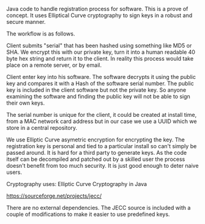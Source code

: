 Java code to handle registration process for software. This is a prove of concept.
It uses Elliptical Curve cryptography to sign keys in a robust and secure manner.

The workflow is as follows.

Client submits "serial" that has been hashed using something like MD5 or SHA.
We encrypt this with our private key, turn it into a human readable 40 byte
hex string and return it to the client. In reality this process would take
place on a remote server, or by email.

Client enter key into his software. The software decrypts it using the public
key and compares it with a Hash of the software serial number. The public key
is included in the client software but not the private key. So anyone
examining the software and finding the public key will not be able to sign their
own keys.

The serial number is unique for the client, it could be created at install
time, from a MAC network card address but in our case we use a UUID which we
store in a central repository.

We use Elliptic Curve asymetric encryption for encrypting the key. The
registration key is personal and tied to a particular install so can't simply
be passed around. It is hard for a third party to generate keys. As the code
itself can be decompiled and patched out by a skilled user the process
doesn't benefit from too much security. It is just good enough to deter naive
users.

Cryptography uses: Elliptic Curve Cryptography in Java

https://sourceforge.net/projects/jecc/

There are no external dependencies. The JECC source is included with a couple
of modifications to make it easier to use predefined keys.
